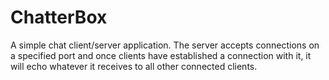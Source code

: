 # ChatterBox
A simple chat client/server application. The server accepts connections on a specified port and once clients have established a connection with it, it will echo whatever it receives to all other connected clients.
